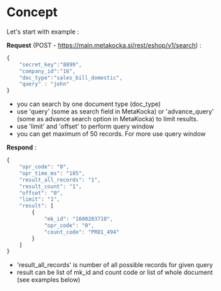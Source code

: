 
# Concept

Let's start with example :

**Request** (POST - https://main.metakocka.si/rest/eshop/v1/search) :
```javascript
{
    "secret_key":"8899",
    "company_id":"16",
    "doc_type":"sales_bill_domestic",
    "query" : "john"
}
```

* you can search by one document type (doc\_type)
* use 'query' (some as search field in MetaKocka) or 'advance\_query' (some as advance search option in MetaKocka) to limit results.
* use 'limit' and 'offset' to perform query window
* you can get maximum of 50 records. For more use query window

**Respond** :
```javascript
{
    "opr_code": "0",
    "opr_time_ms": "185",
    "result_all_records": "1",
    "result_count": "1",
    "offset": "0",
    "limit": "1",
    "result": [
        {
            "mk_id": "1600203710",
            "opr_code": "0",
            "count_code": "PRD1_494"
        }
    ]
}
```

* 'result\_all\_records' is number of all possible records for given query
* result can be list of mk\_id and count code or list of whole document (see examples below)